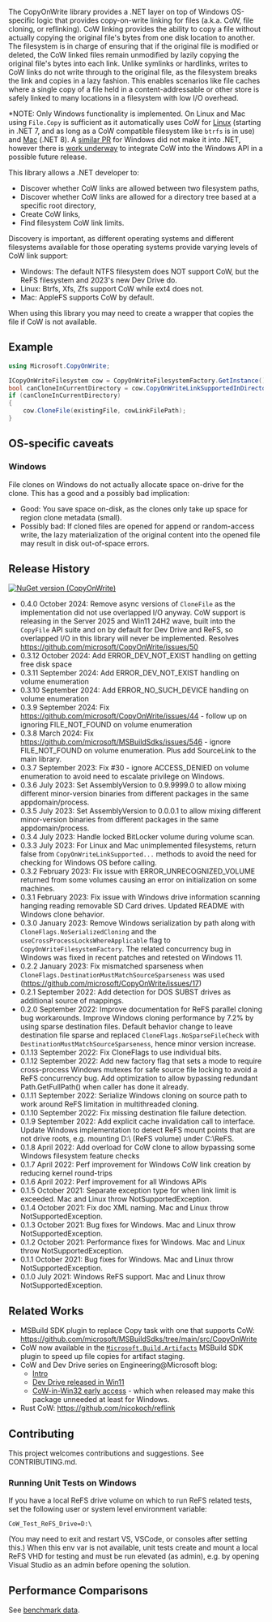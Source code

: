 The CopyOnWrite library provides a .NET layer on top of Windows OS-specific logic that provides copy-on-write linking for files (a.k.a. CoW, file cloning, or reflinking). CoW linking provides the ability to copy a file without actually copying the original file's bytes from one disk location to another. The filesystem is in charge of ensuring that if the original file is modified or deleted, the CoW linked files remain unmodified by lazily copying the original file's bytes into each link. Unlike symlinks or hardlinks, writes to CoW links do not write through to the original file, as the filesystem breaks the link and copies in a lazy fashion. This enables scenarios like file caches where a single copy of a file held in a content-addressable or other store is safely linked to many locations in a filesystem with low I/O overhead.

*NOTE: Only Windows functionality is implemented. On Linux and Mac using `File.Copy` is sufficient as it automatically uses CoW for [Linux](https://github.com/dotnet/runtime/pull/64264) (starting in .NET 7, and as long as a CoW compatible filesystem like `btrfs` is in use) and [Mac](https://github.com/dotnet/runtime/pull/79243) (.NET 8). A [similar PR](https://github.com/dotnet/runtime/pull/88695) for Windows did not make it into .NET, however there is [work underway](https://devblogs.microsoft.com/engineering-at-microsoft/copy-on-write-in-win32-api-early-access/) to integrate CoW into the Windows API in a possible future release.

This library allows a .NET developer to:

* Discover whether CoW links are allowed between two filesystem paths,
* Discover whether CoW links are allowed for a directory tree based at a specific root directory,
* Create CoW links,
* Find filesystem CoW link limits.

Discovery is important, as different operating systems and different filesystems available for those operating systems provide varying levels of CoW link support:

* Windows: The default NTFS filesystem does NOT support CoW, but the ReFS filesystem and 2023's new Dev Drive do.
* Linux: Btrfs, Xfs, Zfs support CoW while ext4 does not.
* Mac: AppleFS supports CoW by default.

When using this library you may need to create a wrapper that copies the file if CoW is not available.


## Example
```c#
using Microsoft.CopyOnWrite;

ICopyOnWriteFilesystem cow = CopyOnWriteFilesystemFactory.GetInstance();
bool canCloneInCurrentDirectory = cow.CopyOnWriteLinkSupportedInDirectoryTree(Environment.CurrentDirectory);
if (canCloneInCurrentDirectory)
{
    cow.CloneFile(existingFile, cowLinkFilePath);
}
```

## OS-specific caveats

### Windows
File clones on Windows do not actually allocate space on-drive for the clone. This has a good and a possibly bad implication:

* Good: You save space on-disk, as the clones only take up space for region clone metadata (small).
* Possibly bad: If cloned files are opened for append or random-access write, the lazy materialization of the original content into the opened file may result in disk out-of-space errors.


## Release History

[![NuGet version (CopyOnWrite)](https://img.shields.io/nuget/v/CopyOnWrite?style=plastic)](https://www.nuget.org/packages/CopyOnWrite)

* 0.4.0 October 2024: Remove async versions of `CloneFile` as the implementation did not use overlapped I/O anyway. CoW support is releasing in the Server 2025 and Win11 24H2 wave, built into the `CopyFile` API suite and on by default for Dev Drive and ReFS, so overlapped I/O in this library will never be implemented. Resolves https://github.com/microsoft/CopyOnWrite/issues/50
* 0.3.12 October 2024: Add ERROR_DEV_NOT_EXIST handling on getting free disk space
* 0.3.11 September 2024: Add ERROR_DEV_NOT_EXIST handling on volume enumeration
* 0.3.10 September 2024: Add ERROR_NO_SUCH_DEVICE handling on volume enumeration
* 0.3.9 September 2024: Fix https://github.com/microsoft/CopyOnWrite/issues/44 - follow up on ignoring FILE_NOT_FOUND on volume enumeration
* 0.3.8 March 2024: Fix https://github.com/microsoft/MSBuildSdks/issues/546 - ignore FILE_NOT_FOUND on volume enumeration. Plus add SourceLink to the main library.
* 0.3.7 September 2023: Fix #30 - ignore ACCESS_DENIED on volume enumeration to avoid need to escalate privilege on Windows.
* 0.3.6 July 2023: Set AssemblyVersion to 0.9.9999.0 to allow mixing different minor-version binaries from different packages in the same appdomain/process.
* 0.3.5 July 2023: Set AssemblyVersion to 0.0.0.1 to allow mixing different minor-version binaries from different packages in the same appdomain/process.
* 0.3.4 July 2023: Handle locked BitLocker volume during volume scan.
* 0.3.3 July 2023: For Linux and Mac unimplemented filesystems, return false from `CopyOnWriteLinkSupported...` methods to avoid the need for checking for Windows OS before calling.
* 0.3.2 February 2023: Fix issue with ERROR_UNRECOGNIZED_VOLUME returned from some volumes causing an error on initialization on some machines.
* 0.3.1 February 2023: Fix issue with Windows drive information scanning hanging reading removable SD Card drives. Updated README with Windows clone behavior.
* 0.3.0 January 2023: Remove Windows serialization by path along with `CloneFlags.NoSerializedCloning` and the `useCrossProcessLocksWhereApplicable` flag to `CopyOnWriteFilesystemFactory`. The related concurrency bug in Windows was fixed in recent patches and retested on Windows 11.
* 0.2.2 January 2023: Fix mismatched sparseness when `CloneFlags.DestinationMustMatchSourceSparseness` was used (https://github.com/microsoft/CopyOnWrite/issues/17)
* 0.2.1 September 2022: Add detection for DOS SUBST drives as additional source of mappings.
* 0.2.0 September 2022: Improve documentation for ReFS parallel cloning bug workarounds.
  Improve Windows cloning performance by 7.2% by using sparse destination files.
  Default behavior change to leave destination file sparse and replaced `CloneFlags.NoSparseFileCheck` with `DestinationMustMatchSourceSparseness`,
  hence minor version increase.
* 0.1.13 September 2022: Fix CloneFlags to use individual bits.
* 0.1.12 September 2022: Add new factory flag that sets a mode to require cross-process Windows mutexes for safe source file locking to avoid a ReFS concurrency bug.
  Add optimization to allow bypassing redundant Path.GetFullPath() when caller has done it already.
* 0.1.11 September 2022: Serialize Windows cloning on source path to work around ReFS limitation in multithreaded cloning.
* 0.1.10 September 2022: Fix missing destination file failure detection.
* 0.1.9 September 2022: Add explicit cache invalidation call to interface.
  Update Windows implementation to detect ReFS mount points that are not drive roots, e.g. mounting D:\ (ReFS volume) under C:\ReFS.
* 0.1.8 April 2022: Add overload for CoW clone to allow bypassing some Windows filesystem feature checks
* 0.1.7 April 2022: Perf improvement for Windows CoW link creation by reducing kernel round-trips
* 0.1.6 April 2022: Perf improvement for all Windows APIs
* 0.1.5 October 2021: Separate exception type for when link limit is exceeded. Mac and Linux throw NotSupportedException.
* 0.1.4 October 2021: Fix doc XML naming. Mac and Linux throw NotSupportedException.
* 0.1.3 October 2021: Bug fixes for Windows. Mac and Linux throw NotSupportedException.
* 0.1.2 October 2021: Performance fixes for Windows. Mac and Linux throw NotSupportedException.
* 0.1.1 October 2021: Bug fixes for Windows. Mac and Linux throw NotSupportedException.
* 0.1.0 July 2021: Windows ReFS support. Mac and Linux throw NotSupportedException.

## Related Works
* MSBuild SDK plugin to replace Copy task with one that supports CoW: https://github.com/microsoft/MSBuildSdks/tree/main/src/CopyOnWrite
* CoW now available in the [`Microsoft.Build.Artifacts`](https://github.com/microsoft/MSBuildSdks/tree/main/src/Artifacts) MSBuild SDK plugin to speed up file copies for artifact staging.
* CoW and Dev Drive series on Engineering@Microsoft blog:
  * [Intro](https://devblogs.microsoft.com/engineering-at-microsoft/dev-drive-and-copy-on-write-for-developer-performance/)
  * [Dev Drive released in Win11](https://devblogs.microsoft.com/engineering-at-microsoft/dev-drive-is-now-available/)
  * [CoW-in-Win32 early access](https://devblogs.microsoft.com/engineering-at-microsoft/copy-on-write-in-win32-api-early-access/) - which when released may make this package unneeded at least for Windows.
* Rust CoW: https://github.com/nicokoch/reflink

## Contributing
This project welcomes contributions and suggestions. See CONTRIBUTING.md.

### Running Unit Tests on Windows
If you have a local ReFS drive volume on which to run ReFS related tests, set the following user or system level environment variable:

  `CoW_Test_ReFS_Drive=D:\`

(You may need to exit and restart VS, VSCode, or consoles after setting this.)
When this env var is not available, unit tests create and mount a local ReFS VHD for testing and must be run elevated (as admin), e.g. by opening Visual Studio as an admin before opening the solution.


## Performance Comparisons
See [benchmark data](./BenchmarkData/BenchmarkData.md).
